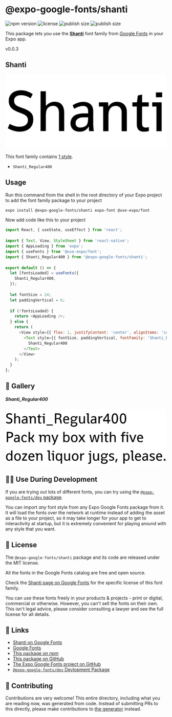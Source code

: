 # @expo-google-fonts/shanti

![npm version](https://flat.badgen.net/npm/v/@expo-google-fonts/shanti)
![license](https://flat.badgen.net/github/license/expo/google-fonts)
![publish size](https://flat.badgen.net/packagephobia/install/@expo-google-fonts/shanti)
![publish size](https://flat.badgen.net/packagephobia/publish/@expo-google-fonts/shanti)

This package lets you use the [**Shanti**](https://fonts.google.com/specimen/Shanti) font family from [Google Fonts](https://fonts.google.com/) in your Expo app.

v0.0.3

## Shanti

![Shanti](./font-family.png)

This font family contains [1 style](#-gallery).

- `Shanti_Regular400`

## Usage

Run this command from the shell in the root directory of your Expo project to add the font family package to your project
```sh
expo install @expo-google-fonts/shanti expo-font @use-expo/font
```

Now add code like this to your project
```js
import React, { useState, useEffect } from 'react';

import { Text, View, StyleSheet } from 'react-native';
import { AppLoading } from 'expo';
import { useFonts } from '@use-expo/font';
import { Shanti_Regular400 } from '@expo-google-fonts/shanti';

export default () => {
  let [fontsLoaded] = useFonts({
    Shanti_Regular400,
  });

  let fontSize = 24;
  let paddingVertical = 6;

  if (!fontsLoaded) {
    return <AppLoading />;
  } else {
    return (
      <View style={{ flex: 1, justifyContent: 'center', alignItems: 'center' }}>
        <Text style={{ fontSize, paddingVertical, fontFamily: 'Shanti_Regular400' }}>
          Shanti_Regular400
        </Text>
      </View>
    );
  }
};

```

## 🔡 Gallery

##### Shanti_Regular400
![Shanti_Regular400](./a3182c815ff6755fb8f9b08ac951b5735b102c05b851eac2b1f6fd50a623cd82.ttf.png)


## 👩‍💻 Use During Development

If you are trying out lots of different fonts, you can try using the [`@expo-google-fonts/dev` package](https://github.com/expo/google-fonts/tree/master/font-packages/dev#readme).

You can import *any* font style from any Expo Google Fonts package from it. It will load the fonts
over the network at runtime instead of adding the asset as a file to your project, so it may take longer
for your app to get to interactivity at startup, but it is extremely convenient
for playing around with any style that you want.

## 📖 License

The `@expo-google-fonts/shanti` package and its code are released under the MIT license.

All the fonts in the Google Fonts catalog are free and open source.

Check the [Shanti page on Google Fonts](https://fonts.google.com/specimen/Shanti) for the specific license of this font family.

You can use these fonts freely in your products & projects - print or digital, commercial or otherwise. However, you can't sell the fonts on their own. This isn't legal advice, please consider consulting a lawyer and see the full license for all details.

## 🔗 Links

- [Shanti on Google Fonts](https://fonts.google.com/specimen/Shanti)
- [Google Fonts](https://fonts.google.com/)
- [This package on npm](https://www.npmjs.com/package/@expo-google-fonts/shanti)
- [This package on GitHub](https://github.com/expo/google-fonts/tree/master/font-packages/shanti)
- [The Expo Google Fonts project on GitHub](https://github.com/expo/google-fonts)
- [`@expo-google-fonts/dev` Devlopment Package](https://github.com/expo/google-fonts/tree/master/font-packages/dev)


## 🤝 Contributing

Contributions are very welcome! This entire directory, including what you are reading now, was generated from code. Instead of submitting PRs to this directly, please make contributions to [the generator](https://github.com/expo/google-fonts/tree/master/packages/generator) instead.
